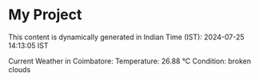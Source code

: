 # My Project

This content is dynamically generated in Indian Time (IST): 2024-07-25 14:13:05 IST


Current Weather in Coimbatore:
Temperature: 26.88 °C
Condition: broken clouds
